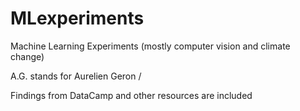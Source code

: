 # MLexperiments
Machine Learning Experiments
(mostly computer vision and climate change)


A.G. stands for Aurelien Geron / 


Findings from DataCamp and other resources are included

